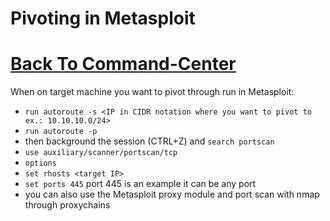 # Pivoting in Metasploit

# [Back To Command-Center](../Command-Center%2067dcab8dad014156bed16a9e6953166c.md)

When on target machine you want to pivot through run in Metasploit:

- `run autoroute -s <IP in CIDR notation where you want to pivot to ex.: 10.10.10.0/24>`
- `run autoroute -p`
- then background the session (CTRL+Z) and `search portscan`
- `use auxiliary/scanner/portscan/tcp`
- `options`
- `set rhosts <target IP>`
- `set ports 445` port 445 is an example it can be any port
- you can also use the Metasploit proxy module and port scan with nmap through proxychains
